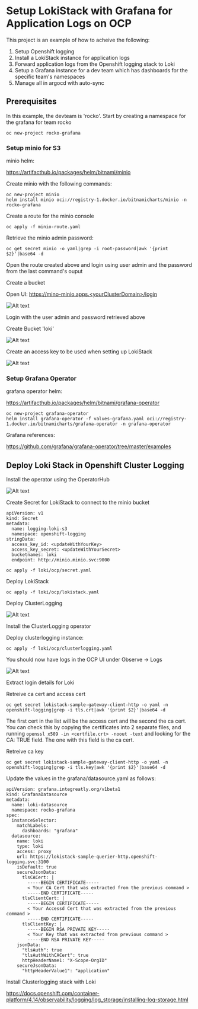 # Setup LokiStack with Grafana for Application Logs on OCP


This project is an example of how to acheive the following:
1. Setup Openshift logging
2. Install a LokiStack instance for application logs
3. Forward application logs from the Openshift logging stack to Loki
4. Setup a Grafana instance for a dev team which has dashboards for the specific team's namespaces
5. Manage all in argocd with auto-sync

## Prerequisites

In this example, the devteam is 'rocko'.  Start by creating a namespace for the grafana for team rocko

```
oc new-project rocko-grafana
```

### Setup minio for S3

minio helm:

https://artifacthub.io/packages/helm/bitnami/minio

Create minio with the following commands:
```
oc new-project minio
helm install minio oci://registry-1.docker.io/bitnamicharts/minio -n rocko-grafana
```

Create a route for the minio console

```
oc apply -f minio-route.yaml
```

Retrieve the minio admin password:

```
oc get secret minio -o yaml|grep -i root-password|awk '{print $2}'|base64 -d
```

Open the route created above and login using user admin and the password from the last command's ouput

Create a bucket

Open UI:  https://mino-minio.apps.<yourClusterDomain>/login

![Alt text](screenshots/miniologin.jpeg?raw=true "Minio Login")

Login with the user admin and password retrieved above

Create Bucket 'loki'

![Alt text](screenshots/miniobucket.jpeg?raw=true "Minio Create Bucket")

Create an access key to be used when setting up LokiStack

![Alt text](screenshots/minioaccesskey.jpeg?raw=true "Minio Create Access Key")

### Setup Grafana Operator

grafana operator helm:

https://artifacthub.io/packages/helm/bitnami/grafana-operator

```
oc new-project grafana-operator
helm install grafana-operator -f values-grafana.yaml oci://registry-1.docker.io/bitnamicharts/grafana-operator -n grafana-operator
```

Grafana references:

https://github.com/grafana/grafana-operator/tree/master/examples


## Deploy Loki Stack in Openshift Cluster Logging

Install the operator using the OperatorHub

![Alt text](screenshots/lokioperator.jpeg?raw=true "Loki Operator")


Create Secret for LokiStack to connect to the minio bucket

```
apiVersion: v1
kind: Secret
metadata:
  name: logging-loki-s3
  namespace: openshift-logging
stringData:
  access_key_id: <updateWithYourKey>
  access_key_secret: <updateWithYourSecret>
  bucketnames: loki
  endpoint: http://minio.minio.svc:9000
```

```
oc apply -f loki/ocp/secret.yaml
```

Deploy LokiStack

```
oc apply -f loki/ocp/lokistack.yaml
```

Deploy ClusterLogging

![Alt text](screenshots/clusterlogging.jpeg?raw=true "Cluster Logging Operator")

Install the ClusterLogging operator

Deploy clusterlogging instance:

```
oc apply -f loki/ocp/clusterlogging.yaml
```

You should now have logs in the OCP UI under Observe -> Logs

![Alt text](screenshots/lokilogsinui.jpeg?raw=true "Loki Logs in OCP UI")


Extract login details for Loki

Retreive ca cert and access cert
```
oc get secret lokistack-sample-gateway-client-http -o yaml -n openshift-logging|grep -i tls.crt|awk '{print $2}'|base64 -d
```
The first cert in the list will be the access cert and the second the ca cert.  You can check this by copying the certificates into 2 separate files,
and running `openssl x509 -in <certfile.crt> -noout -text` and looking for the CA: TRUE field.  The one with this field is the ca cert.

Retreive ca key
```
oc get secret lokistack-sample-gateway-client-http -o yaml -n openshift-logging|grep -i tls.key|awk '{print $2}'|base64 -d
```

Update the values in the grafana/datasource.yaml as follows:

```
apiVersion: grafana.integreatly.org/v1beta1
kind: GrafanaDatasource
metadata:
  name: loki-datasource
  namespace: rocko-grafana
spec:
  instanceSelector:
    matchLabels:
      dashboards: "grafana"
  datasource:
    name: loki
    type: loki
    access: proxy
    url: https://lokistack-sample-querier-http.openshift-logging.svc:3100
    isDefault: true
    secureJsonData:
      tlsCACert: |
        -----BEGIN CERTIFICATE-----
        < Your CA Cert that was extracted from the previous command >
        -----END CERTIFICATE-----
      tlsClientCert: |
        -----BEGIN CERTIFICATE-----
        < Your Accessd Cert that was extracted from the previous command >
        -----END CERTIFICATE-----
      tlsClientKey: |
        -----BEGIN RSA PRIVATE KEY-----
        < Your Key that was extracted from previous command >
        -----END RSA PRIVATE KEY-----
    jsonData:
      "tlsAuth": true
      "tlsAuthWithCACert": true
      httpHeaderName1: "X-Scope-OrgID"
    secureJsonData:
      "httpHeaderValue1": "application"
```

Install Clusterlogging stack with Loki

https://docs.openshift.com/container-platform/4.14/observability/logging/log_storage/installing-log-storage.html
